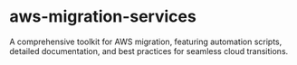 # aws-migration-services
A comprehensive toolkit for AWS migration, featuring automation scripts, detailed documentation, and best practices for seamless cloud transitions.
